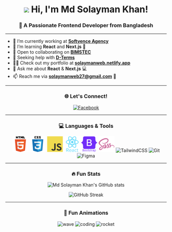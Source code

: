<h1 align="center">
  <img src="https://media.giphy.com/media/hvRJCLFzcasrR4ia7z/giphy.gif" width="35"> Hi, I'm Md Solayman Khan!
</h1>
<h3 align="center">🎨 A Passionate Frontend Developer from Bangladesh</h3>

---

- 🔭 I’m currently working at **[Softvence Agency](https://softvence.agency/)**  
- 🌱 I’m learning **React** and **Next.js** 🚀  
- 👯 Open to collaborating on **[BIMSTEC](https://bimstec.org/)**  
- 🤝 Seeking help with **[D-Terms](https://d-trmsdf.netlify.app/)**  
- 👨‍💻 Check out my portfolio at **[solaymanweb.netlify.app](https://solaymanweb.netlify.app/)**  
- 💬 Ask me about **React** & **Next.js** 💻  
- 📫 Reach me via **solaymanweb27@gmail.com** 📩  

---

<h3 align="center">🌐 Let's Connect!</h3>
<p align="center">
  <a href="https://www.facebook.com/solayman.khan.81485/" target="_blank">
    <img src="https://img.shields.io/badge/Facebook-%231877F2.svg?logo=facebook&logoColor=white" alt="Facebook" />
  </a>
</p>

---

<h3 align="center">💻 Languages & Tools</h3>
<p align="center">
  <img src="https://raw.githubusercontent.com/devicons/devicon/master/icons/html5/html5-original-wordmark.svg" alt="HTML5" width="50" height="50"/>
  <img src="https://raw.githubusercontent.com/devicons/devicon/master/icons/css3/css3-original-wordmark.svg" alt="CSS3" width="50" height="50"/>
  <img src="https://raw.githubusercontent.com/devicons/devicon/master/icons/javascript/javascript-original.svg" alt="JavaScript" width="50" height="50"/>
  <img src="https://raw.githubusercontent.com/devicons/devicon/master/icons/react/react-original-wordmark.svg" alt="React" width="50" height="50"/>
  <img src="https://raw.githubusercontent.com/devicons/devicon/master/icons/bootstrap/bootstrap-plain-wordmark.svg" alt="Bootstrap" width="50" height="50"/>
  <img src="https://raw.githubusercontent.com/devicons/devicon/master/icons/sass/sass-original.svg" alt="Sass" width="50" height="50"/>
  <img src="https://www.vectorlogo.zone/logos/tailwindcss/tailwindcss-icon.svg" alt="TailwindCSS" width="50" height="50"/>
  <img src="https://www.vectorlogo.zone/logos/git-scm/git-scm-icon.svg" alt="Git" width="50" height="50"/>
  <img src="https://www.vectorlogo.zone/logos/figma/figma-icon.svg" alt="Figma" width="50" height="50"/>
</p>

---

<h3 align="center">🔥 Fun Stats</h3>
<p align="center">
  <img src="https://github-readme-stats.vercel.app/api?username=solayman27&show_icons=true&theme=radical" alt="Md Solayman Khan's GitHub stats" />
</p>
<p align="center">
  <img src="https://github-readme-streak-stats.herokuapp.com/?user=solayman27&theme=radical" alt="GitHub Streak" />
</p>

---

<h3 align="center">🎉 Fun Animations</h3>
<p align="center">
  <img src="https://media.giphy.com/media/jpVnC65DmYeyRL4LHS/giphy.gif" width="50" alt="wave" />
  <img src="https://media.giphy.com/media/3o7aD4WkK6xE2nwdTG/giphy.gif" width="50" alt="coding" />
  <img src="https://media.giphy.com/media/L8K62iTDkzGX6/giphy.gif" width="50" alt="rocket" />
</p>
